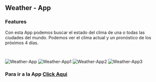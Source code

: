 ## Weather - App


### Features

Con esta App podemos buscar el estado del clima de una o todas las ciudades del mundo. Podemos ver el clima actual y un pronóstico de los próximos 4 días.

<br/>

![Weather-App](https://user-images.githubusercontent.com/84089185/146574197-c777a837-e22f-4301-8442-5ca2b13bd907.png)
![Weather-App1](https://user-images.githubusercontent.com/84089185/146574203-3a7529b8-3643-46cf-a09f-9e6dc40b01d5.png)
![Weather-App2](https://user-images.githubusercontent.com/84089185/146574210-fd43b08f-c287-4c0f-9173-c7540efdb4f2.png)
![Weather-App3](https://user-images.githubusercontent.com/84089185/146574212-373d8e2b-7213-4bbc-bb3e-c0066d50a081.png)

### Para ir a la App [Click Aqui](https://weather-app-world.vercel.app/)

